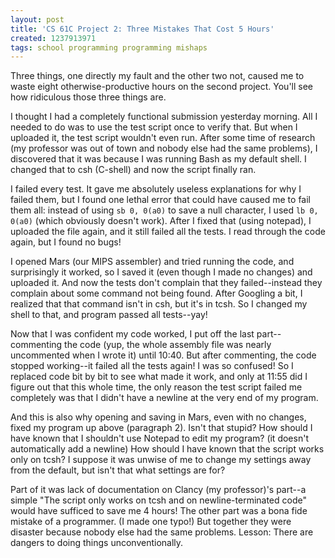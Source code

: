 ```yaml
---
layout: post
title: 'CS 61C Project 2: Three Mistakes That Cost 5 Hours'
created: 1237913971
tags: school programming programming mishaps
---
```

Three things, one directly my fault and the other two not, caused me to waste eight otherwise-productive hours on the second project. You'll see how ridiculous those three things are.

I thought I had a completely functional submission yesterday morning. All I needed to do was to use the test script once to verify that. But when I uploaded it, the test script wouldn't even run. After some time of research (my professor was out of town and nobody else had the same problems), I discovered that it was because I was running Bash as my default shell. I changed that to csh (C-shell) and now the script finally ran.

I failed every test. It gave me absolutely useless explanations for why I failed them, but I found one lethal error that could have caused me to fail them all: instead of using <code>sb $0, 0($a0)</code> to save a null character, I used <code>lb $0, 0($a0)</code> (which obviously doesn't work). After I fixed that (using notepad), I uploaded the file again, and it still failed all the tests. I read through the code again, but I found no bugs!

I opened Mars (our MIPS assembler) and tried running the code, and surprisingly it worked, so I saved it (even though I made no changes) and uploaded it. And now the tests don't complain that they failed--instead they complain about some command not being found. After Googling a bit, I realized that that command isn't in csh, but it's in tcsh. So I changed my shell to that, and program passed all tests--yay!

Now that I was confident my code worked, I put off the last part--commenting the code (yup, the whole assembly file was nearly uncommented when I wrote it) until 10:40. But after commenting, the code stopped working--it failed all the tests again! I was so confused! So I replaced code bit by bit to see what made it work, and only at 11:55 did I figure out that this whole time, the only reason the test script failed me completely was that I didn't have a newline at the very end of my program.

And this is also why opening and saving in Mars, even with no changes, fixed my program up above (paragraph 2). Isn't that stupid? How should I have known that I shouldn't use Notepad to edit my program? (it doesn't automatically add a newline) How should I have known that the script works only on tcsh? I suppose it was unwise of me to change my settings away from the default, but isn't that what settings are for?

Part of it was lack of documentation on Clancy (my professor)'s part--a simple "The script only works on tcsh and on newline-terminated code" would have sufficed to save me 4 hours! The other part was a bona fide mistake of a programmer. (I made one typo!) But together they were disaster because nobody else had the same problems. Lesson: There are dangers to doing things unconventionally.
